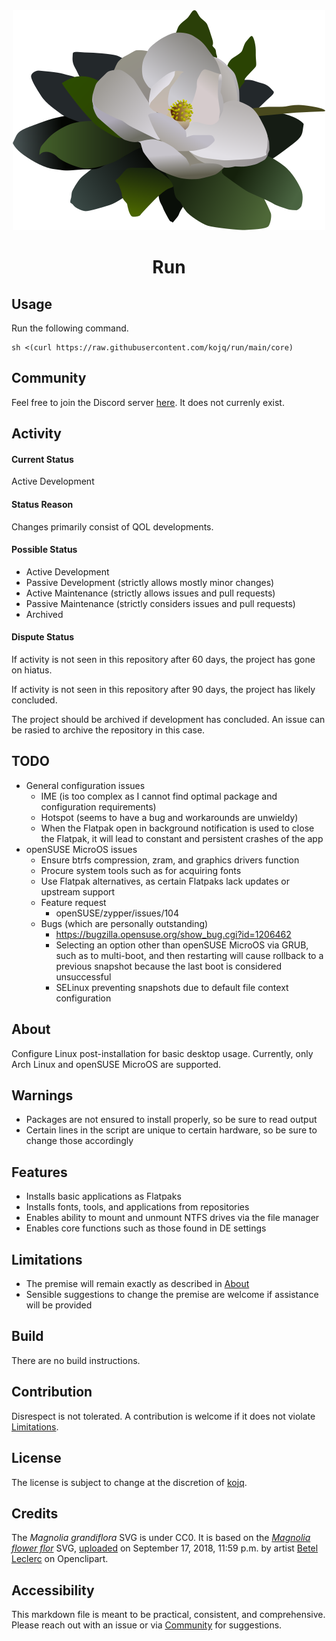<div align="center">
  <img src="LOGO.svg"/>

# Run
</div>

## Usage

Run the following command.

```
sh <(curl https://raw.githubusercontent.com/kojq/run/main/core)
```

## Community

Feel free to join the Discord server [here](https://example.com/). It does not currenly exist.

## Activity

#### Current Status

Active Development

#### Status Reason

Changes primarily consist of QOL developments.

#### Possible Status

- Active Development
- Passive Development (strictly allows mostly minor changes)
- Active Maintenance (strictly allows issues and pull requests)
- Passive Maintenance (strictly considers issues and pull requests)
- Archived

#### Dispute Status

If activity is not seen in this repository after 60 days, the project has gone on hiatus.

If activity is not seen in this repository after 90 days, the project has likely concluded.

The project should be archived if development has concluded. An issue can be rasied to archive the repository in this case.

## TODO

- General configuration issues
  - IME (is too complex as I cannot find optimal package and configuration requirements)
  - Hotspot (seems to have a bug and workarounds are unwieldy)
  - When the Flatpak open in background notification is used to close the Flatpak, it will lead to constant and persistent crashes of the app
- openSUSE MicroOS issues
  - Ensure btrfs compression, zram, and graphics drivers function
  - Procure system tools such as for acquiring fonts
  - Use Flatpak alternatives, as certain Flatpaks lack updates or upstream support
  - Feature request
    - openSUSE/zypper/issues/104
  - Bugs (which are personally outstanding)
    - https://bugzilla.opensuse.org/show_bug.cgi?id=1206462
    - Selecting an option other than openSUSE MicroOS via GRUB, such as to multi-boot, and then restarting will cause rollback to a previous snapshot because the last boot is considered unsuccessful
    - SELinux preventing snapshots due to default file context configuration

## About

Configure Linux post-installation for basic desktop usage. Currently, only Arch Linux and openSUSE MicroOS are supported.

## Warnings

- Packages are not ensured to install properly, so be sure to read output
- Certain lines in the script are unique to certain hardware, so be sure to change those accordingly

## Features

- Installs basic applications as Flatpaks
- Installs fonts, tools, and applications from repositories
- Enables ability to mount and unmount NTFS drives via the file manager
- Enables core functions such as those found in DE settings

## Limitations

- The premise will remain exactly as described in [About](#about)
- Sensible suggestions to change the premise are welcome if assistance will be provided

## Build

There are no build instructions.

## Contribution

Disrespect is not tolerated. A contribution is welcome if it does not violate [Limitations](#limitations).

## License

The license is subject to change at the discretion of [kojq](https://github.com/kojq).

## Credits

The *Magnolia grandiflora* SVG is under CC0. It is based on the *[Magnolia flower flor](https://www.openclipart.org/detail/306895/magnolia-flower-flor)* SVG, [uploaded](https://www.openclipart.org/download/306895/1537228771.svg) on September 17, 2018, 11:59 p.m. by artist [Betel Leclerc](https://www.openclipart.org/artist/betelleclerc) on Openclipart.

## Accessibility

This markdown file is meant to be practical, consistent, and comprehensive. Please reach out with an issue or via [Community](#community) for suggestions.
